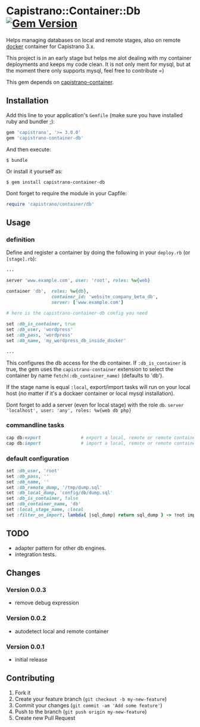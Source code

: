 # Capistrano::Container::Db [![Gem Version](https://badge.fury.io/rb/capistrano-container-db.svg)](https://badge.fury.io/rb/capistrano-container-db)

Helps managing databases on local and remote stages, also on remote [docker](https://www.docker.com/) container for Capistrano 3.x.

This project is in an early stage but helps me alot dealing with my container deployments and keeps my code clean. It is not only ment for mysql, but at the moment there only supports mysql, feel free to contribute =)

This gem depends on [capistrano-container](https://github.com/creative-workflow/capistrano-container).

## Installation

Add this line to your application's `Gemfile` (make sure you have installed ruby and bundler ;):

```ruby
gem 'capistrano', '>= 3.0.0'
gem 'capistrano-container-db'
```

And then execute:

    $ bundle

Or install it yourself as:

    $ gem install capistrano-container-db

Dont forget to require the module in your Capfile:

```ruby
require 'capistrano/container/db'
```  

## Usage
### definition
Define and register a container by doing the following in your `deploy.rb` (or `[stage].rb`):

```ruby
...

server 'www.example.com', user: 'root', roles: %w{web}

container 'db',  roles: %w{db},
                 container_id: 'website_company_beta_db',
                 server: ['www.example.com']
                 
# here is the capistrano-container-db config you need

set :db_is_container, true
set :db_user, 'wordpress'
set :db_pass, 'wordpress'
set :db_name, 'my_wordpress_db_inside_docker'

...
```

This configures the db access for the db container. If `:db_is_container` is true, the gem uses the `capistrano-container` extension to select the container by name `fetch(:db_container_name)` (defaults to 'db').

If the stage name is equal `:local`, export/import tasks will run on your local host (no matter if it's a dockaer container or local mysql installation).

Dont forget to add a server (even for local stage) with the role `db`. `server 'localhost', user: 'any', roles: %w{web db php}`

### commandline tasks
```ruby
cap db:export               # export a local, remote or remote container mysql db
cap db:import               # import a local, remote or remote container mysql db
```

### default configuration
```ruby
set :db_user, 'root'
set :db_pass, ''
set :db_name, ''
set :db_remote_dump, '/tmp/dump.sql'
set :db_local_dump, 'config/db/dump.sql'
set :db_is_container, false
set :db_container_name, 'db'
set :local_stage_name, :local
set :filter_on_import, lambda{ |sql_dump| return sql_dump } -> !not implemented yet
```

## TODO
  * adapter pattern for other db engines.
  * integration tests.

## Changes
### Version 0.0.3
  * remove debug expression

### Version 0.0.2
  * autodetect local and remote container

### Version 0.0.1
  * initial release

## Contributing

1. Fork it
2. Create your feature branch (`git checkout -b my-new-feature`)
3. Commit your changes (`git commit -am 'Add some feature'`)
4. Push to the branch (`git push origin my-new-feature`)
5. Create new Pull Request
